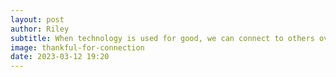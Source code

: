 ```yaml
---
layout: post
author: Riley
subtitle: When technology is used for good, we can connect to others over long distances.
image: thankful-for-connection
date: 2023-03-12 19:20
---
```

